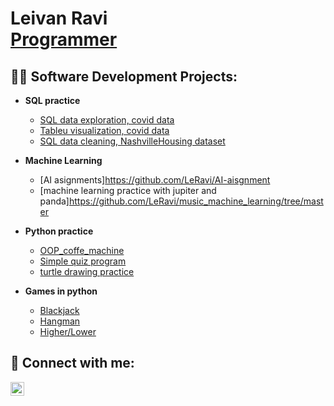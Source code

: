 <h1>Leivan Ravi <br/><a href="https://github.com/LeRavi">Programmer</a>

<h2>👨‍💻 Software Development Projects:</h2>

- <b>SQL practice </b>                                                               
  - [SQL data exploration, covid data](https://github.com/LeRavi/PortfolioProjects/blob/main/Covid%20portfolio%20project.sql)
  - [Tableu visualization, covid data](https://public.tableau.com/views/CovidDashbord_16640567588410/Dashboard1?:language=en-US&:display_count=n&:origin=viz_share_link">Tableu)
  - [SQL data cleaning, NashvilleHousing dataset](https://github.com/LeRavi/dataCleaningNashvilleHousing)
 
- <b>Machine Learning</b>
  - [AI asignments]https://github.com/LeRavi/AI-aisgnment
  - [machine learning practice with jupiter and panda]https://github.com/LeRavi/music_machine_learning/tree/master
 

- <b>Python practice</b>
  - [OOP_coffe_machine](https://github.com/LeRavi/oop_coffee_machine)
  - [Simple quiz program](https://github.com/LeRavi/simple_quiz_program)
  - [turtle drawing practice](https://github.com/LeRavi/turtle-painting-project)
  
- <b>Games in python</b>
  - [Blackjack](https://github.com/LeRavi/blackjack_game)
  - [Hangman](https://github.com/LeRavi/Hangman)
  - [Higher/Lower](https://github.com/LeRavi/higer-lower-game)
  
  


<h2> 🤳 Connect with me:</h2>

[<img align="left" alt="LeivanRavi | LinkedIn" width="22px" src="https://cdn.jsdelivr.net/npm/simple-icons@v3/icons/linkedin.svg" />][linkedin]

[linkedin]: https://www.linkedin.com/in/leivan-ravi-04ba3b245



